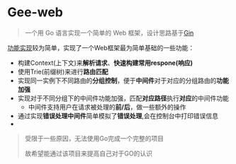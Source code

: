# Gee-web

> 一个用 Go 语言实现一个简单的 Web 框架，设计思路基于[Gin](https://github.com/gin-gonic/gin)

[功能实现](https://github.com/Super-ZZGuo/Gee-web/blob/main/Practice/README.md)较为简单，实现了一个Web框架最为简单基础的一些功能：

- 构建Context(上下文)来**解析请求**、**快速构建常用respone(响应)**
- 使用Trie(前缀树)来进行**路由匹配**
- 实现同一实例下不同路由的**分组控制**，便于**中间件**对于对应的分组路由的**功能加强**
- 实现对于不同分组下的中间件功能加强，匹配**对应路径**执行**对应**的中间件功能
  - 中间件支持用户在请求被处理的**前/后**，做一些额外的操作
- 通过实现**错误处理中间件**简单模拟了**错误处理**,会在控制台中打印错误信息
- 
> 受限于一些原因，无法使用Go完成一个完整的项目
> 
> 故希望能通过该项目来提高自己对于GO的认识


